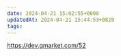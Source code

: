 ```yaml
---
date: 2024-04-21 15:02:55+0000
updatedAt: 2024-04-21 15:44:53+0820
tags: 
---
```

https://dev.gmarket.com/52